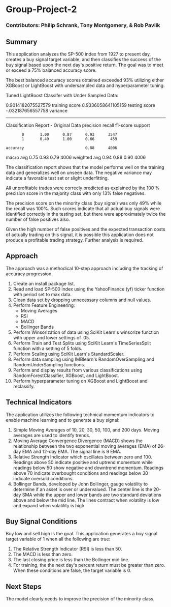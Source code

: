 # Group-Project-2

### Contributors: Philip Schrank, Tony Montgomery, & Rob Pavlik

## Summary

This application analyzes the SP-500 index from 1927 to present day, creates a buy signal target variable, and then classifies the success of the buy signal based upon the next day's positive return. The goal was to meet or exceed a 75% balanced accuracy score. 

The best balanced accuracy scores obtained exceeded 93% utilizing either XGBoost or LightBoost with undersampled data and hyperparameter tuning. 

Tuned LightBoost Classifer with Under Sampled Data:

0.9014182075527579 training score
0.9336058641105159 testing score
-.032187656557758 variance

--------------------------------------------------------
Classification Report - Original Data
              precision    recall  f1-score   support

           0       1.00      0.87      0.93      3547
           1       0.49      1.00      0.66       459

    accuracy                           0.88      4006
   macro avg       0.75      0.93      0.79      4006
weighted avg       0.94      0.88      0.90      4006

The classification report shows that the model performs well on the training data and generalizes well on unseen data. The negative variance may indicate a favorable test set or slight underfitting. 

All unprofitable trades were correcly predicted as explained by the 100 % precision score in the majority class with only 13% false negatives.

The precision score on the minority class (buy signal) was only 49% while the recall was 100%. Such scores indicate that all actual buy signals were identified correctly in the testing set, but there were approximately twice the number of false positives also. 

Given the high number of false positives and the expected transaction costs of actually trading on this signal, it is possible this application does not produce a profitable trading strategy. Further analysis is required. 

## Approach

The approach was a methodical 10-step approach including the tracking of accuracy progression.

1) Create an install package list.
2) Read and load SP-500 index using the YahooFinance (yf) ticker function with period set to max data.
3) Clean data set by dropping unnecessary columns and null values.
4) Perform Feature Engineering:
   - Moving Averages
   - RSI
   - MACD
   - Bollinger Bands
5) Perform Winsorization of data using SciKit Learn's winsorize function with upper and lower settings of .05.
6) Perform Train and Test Splits using SciKit Learn's TimeSeriesSplit function with a setting of 5 folds.
7) Perform Scaling using SciKit Learn's StandardScaler.
8) Perform data sampling using IMBlearn's RandomOverSampling and RandomUnderSampling functions.
9) Perform and display results from various classifications using RandomForestClassifier, XGBoost, and LightBoost. 
10) Perform hyperparameter tuning on XGBoost and LightBoost and reclassify.


## Technical  Indicators
The application utilizes the following technical momentum indicators to enable machine learning and to generate a buy signal:
1. Simple Moving Averages of 10, 20, 30, 50, 100, and 200 days. Moving averages are used to identify trends.
2. Moving Average Convergence Divergence (MACD) shows the relationship between the two exponential moving averages (EMA) of 26-day EMA and 12-day EMA. The signal line is 9 EMA.
3. Relative Strength Indicator which oscillates between zero and 100. Readings above 50 indicate positive and uptrend momentum while readings below 50 show negative and downtrend momentum. Readings above 70 indicate overbought conditions and readings below 30 indicate oversold conditions.
4. Bollinger Bands, developed by John Bollinger, gauge volatility to determine if an asset is over or undervalued. The center line is the 20-day SMA while the upper and lower bands are two standard deviations above and below the mid line. The lines contract when volatility is low and expand when volatility is high.

## Buy Signal Conditions
Buy low and sell high is the goal. This application generates a buy signal target variable of 1 when all the following are true:
1. The Relative Strength Indicator (RSI) is less than 50.
2. The MACD is less than zero.
3. The last closing price is less than the Bollinger mid line.
4. For training, the the next day's percent return must be greater than zero.
When these conditions are false, the target variable is 0.

## Next Steps

The model clearly needs to improve the precision of the minority class. 